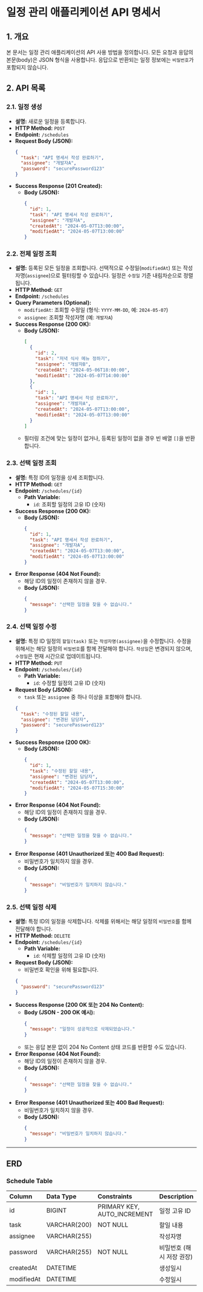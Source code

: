 # 일정 관리 애플리케이션 API 명세서

## 1. 개요

본 문서는 일정 관리 애플리케이션의 API 사용 방법을 정의합니다.
모든 요청과 응답의 본문(body)은 JSON 형식을 사용합니다.
응답으로 반환되는 일정 정보에는 `비밀번호`가 포함되지 않습니다.

## 2. API 목록

### 2.1. 일정 생성

-   **설명:** 새로운 일정을 등록합니다.
-   **HTTP Method:** `POST`
-   **Endpoint:** `/schedules`
-   **Request Body (JSON):**
    ```json
    {
      "task": "API 명세서 작성 완료하기",
      "assignee": "개발자A",
      "password": "securePassword123"
    }
    ```
-   **Success Response (201 Created):**
    -   **Body (JSON):**
        ```json
        {
          "id": 1,
          "task": "API 명세서 작성 완료하기",
          "assignee": "개발자A",
          "createdAt": "2024-05-07T13:00:00",
          "modifiedAt": "2024-05-07T13:00:00"
        }
        ```

### 2.2. 전체 일정 조회

-   **설명:** 등록된 모든 일정을 조회합니다. 선택적으로 수정일(`modifiedAt`) 또는 작성자명(`assignee`)으로 필터링할 수 있습니다. 일정은 `수정일` 기준 내림차순으로 정렬됩니다.
-   **HTTP Method:** `GET`
-   **Endpoint:** `/schedules`
-   **Query Parameters (Optional):**
    -   `modifiedAt`: 조회할 수정일 (형식: `YYYY-MM-DD`, 예: `2024-05-07`)
    -   `assignee`: 조회할 작성자명 (예: `개발자A`)
-   **Success Response (200 OK):**
    -   **Body (JSON):**
        ```json
        [
          {
            "id": 2,
            "task": "저녁 식사 메뉴 정하기",
            "assignee": "개발자B",
            "createdAt": "2024-05-06T18:00:00",
            "modifiedAt": "2024-05-07T14:00:00"
          },
          {
            "id": 1,
            "task": "API 명세서 작성 완료하기",
            "assignee": "개발자A",
            "createdAt": "2024-05-07T13:00:00",
            "modifiedAt": "2024-05-07T13:00:00"
          }
        ]
        ```
    -   필터링 조건에 맞는 일정이 없거나, 등록된 일정이 없을 경우 빈 배열 `[]`을 반환합니다.

### 2.3. 선택 일정 조회

-   **설명:** 특정 ID의 일정을 상세 조회합니다.
-   **HTTP Method:** `GET`
-   **Endpoint:** `/schedules/{id}`
    -   **Path Variable:**
        -   `id`: 조회할 일정의 고유 ID (숫자)
-   **Success Response (200 OK):**
    -   **Body (JSON):**
        ```json
        {
          "id": 1,
          "task": "API 명세서 작성 완료하기",
          "assignee": "개발자A",
          "createdAt": "2024-05-07T13:00:00",
          "modifiedAt": "2024-05-07T13:00:00"
        }
        ```
-   **Error Response (404 Not Found):**
    -   해당 ID의 일정이 존재하지 않을 경우.
    -   **Body (JSON):**
        ```json
        {
          "message": "선택한 일정을 찾을 수 없습니다."
        }
        ```

### 2.4. 선택 일정 수정

-   **설명:** 특정 ID 일정의 `할일(task)` 또는 `작성자명(assignee)`을 수정합니다. 수정을 위해서는 해당 일정의 `비밀번호`를 함께 전달해야 합니다. `작성일`은 변경되지 않으며, `수정일`은 현재 시간으로 업데이트됩니다.
-   **HTTP Method:** `PUT`
-   **Endpoint:** `/schedules/{id}`
    -   **Path Variable:**
        -   `id`: 수정할 일정의 고유 ID (숫자)
-   **Request Body (JSON):**
    -   `task` 또는 `assignee` 중 하나 이상을 포함해야 합니다.
    ```json
    {
      "task": "수정된 할일 내용",
      "assignee": "변경된 담당자",
      "password": "securePassword123"
    }
    ```
-   **Success Response (200 OK):**
    -   **Body (JSON):**
        ```json
        {
          "id": 1,
          "task": "수정된 할일 내용",
          "assignee": "변경된 담당자",
          "createdAt": "2024-05-07T13:00:00",
          "modifiedAt": "2024-05-07T15:30:00"
        }
        ```
-   **Error Response (404 Not Found):**
    -   해당 ID의 일정이 존재하지 않을 경우.
    -   **Body (JSON):**
        ```json
        {
          "message": "선택한 일정을 찾을 수 없습니다."
        }
        ```
-   **Error Response (401 Unauthorized 또는 400 Bad Request):**
    -   비밀번호가 일치하지 않을 경우.
    -   **Body (JSON):**
        ```json
        {
          "message": "비밀번호가 일치하지 않습니다."
        }
        ```

### 2.5. 선택 일정 삭제

-   **설명:** 특정 ID의 일정을 삭제합니다. 삭제를 위해서는 해당 일정의 `비밀번호`를 함께 전달해야 합니다.
-   **HTTP Method:** `DELETE`
-   **Endpoint:** `/schedules/{id}`
    -   **Path Variable:**
        -   `id`: 삭제할 일정의 고유 ID (숫자)
-   **Request Body (JSON):**
    -   비밀번호 확인을 위해 필요합니다.
    ```json
    {
      "password": "securePassword123"
    }
    ```
-   **Success Response (200 OK 또는 204 No Content):**
    -   **Body (JSON - 200 OK 예시):**
        ```json
        {
          "message": "일정이 성공적으로 삭제되었습니다."
        }
        ```
    -   또는 응답 본문 없이 204 No Content 상태 코드를 반환할 수도 있습니다.
-   **Error Response (404 Not Found):**
    -   해당 ID의 일정이 존재하지 않을 경우.
    -   **Body (JSON):**
        ```json
        {
          "message": "선택한 일정을 찾을 수 없습니다."
        }
        ```
-   **Error Response (401 Unauthorized 또는 400 Bad Request):**
    -   비밀번호가 일치하지 않을 경우.
    -   **Body (JSON):**
        ```json
        {
          "message": "비밀번호가 일치하지 않습니다."
        }
        ```

---

## ERD

### Schedule Table

| Column     | Data Type    | Constraints                 | Description          |
| :--------- | :----------- | :-------------------------- | :------------------- |
| id         | BIGINT       | PRIMARY KEY, AUTO_INCREMENT | 일정 고유 ID         |
| task       | VARCHAR(200) | NOT NULL                    | 할일 내용            |
| assignee   | VARCHAR(255) |                             | 작성자명             |
| password   | VARCHAR(255) | NOT NULL                    | 비밀번호 (해시 저장 권장)|
| createdAt  | DATETIME     |                             | 생성일시             |
| modifiedAt | DATETIME     |                             | 수정일시             |